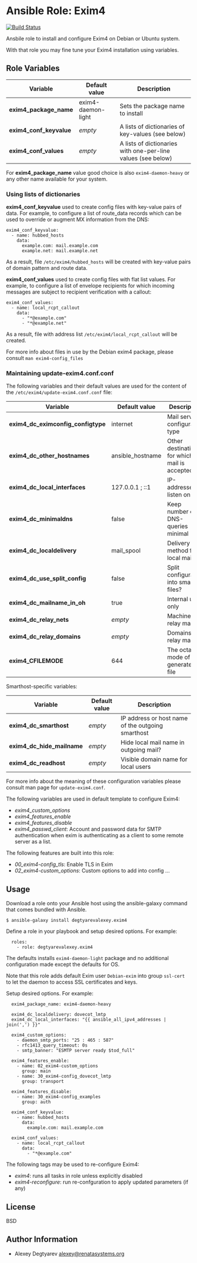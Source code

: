 Ansible Role: Exim4
===================

[![Build Status](https://travis-ci.org/degtyarevalexey/ansible-role-exim4.svg?branch=master)](https://travis-ci.org/degtyarevalexey/ansible-role-exim4)

Ansbile role to install and configure Exim4 on Debian or Ubuntu system.

With that role you may fine tune your Exim4 installation using variables.

Role Variables
--------------

Variable | Default value | Description 
-------- | ------------- | -------------
**exim4_package_name** |  exim4-daemon-light | Sets the package name to install
**exim4_conf_keyvalue** | _empty_ | A lists of dictionaries of key-values (see below)
**exim4_conf_values** | _empty_ | A lists of dictionaries with one-per-line values (see below)

For **exim4_package_name** value good choice is also `exim4-daemon-heavy` or any other name available for your system.

### Using lists of dictionaries

**exim4_conf_keyvalue** used to create config files with key-value pairs of data.  For example, to configure a list of route_data records which can be used to override or augment MX information from the DNS: 

    exim4_conf_keyvalue:
      - name: hubbed_hosts
        data:
          example.com: mail.example.com
          example.net: mail.example.net

As a result, file `/etc/exim4/hubbed_hosts` will be created with key-value pairs of domain pattern and route data.

**exim4_conf_values** used to create config files with flat list values.  For example, to configure a list of envelope
recipients for which incoming messages are subject to recipient verification with a callout:

    exim4_conf_values:
      - name: local_rcpt_callout
        data:
          - "*@example.com"
          - "*@example.net"

As a result, file with address list `/etc/exim4/local_rcpt_callout` will be created.

For more info about files in use by the Debian exim4 package, please consult `man exim4-config_files`

### Maintaining update-exim4.conf.conf

The following variables and their default values are used for the content of
the `/etc/exim4/update-exim4.conf.conf` file:

Variable | Default value | Description 
-------- | ------------- | -------------
**exim4_dc_eximconfig_configtype** | internet | Mail server configuration type
**exim4_dc_other_hostnames** | ansible_hostname | Other destinations for which mail is accepted
**exim4_dc_local_interfaces** | 127.0.0.1 ; ::1 | IP-addresses to listen on
**exim4_dc_minimaldns** | false | Keep number of DNS-queries minimal |
**exim4_dc_localdelivery** | mail_spool | Delivery method for local mail
**exim4_dc_use_split_config** | false | Split configuration into small files?
**exim4_dc_mailname_in_oh** | true | Internal  use only
**exim4_dc_relay_nets** | _empty_ | Machines to relay mail for
**exim4_dc_relay_domains** | _empty_ | Domains to relay mail for
**exim4_CFILEMODE** | 644 | The octal file mode of the generated file

Smarthost-specific variables:

Variable | Default value | Description 
-------- | ------------- | -------------
**exim4_dc_smarthost** | _empty_ | IP address or host name of the outgoing smarthost
**exim4_dc_hide_mailname** | _empty_ | Hide local mail name in outgoing mail?
**exim4_dc_readhost** | _empty_ | Visible domain name for local users

For more info about the meaning of these configuration variables please consult
man page for `update-exim4.conf`.

The following variables are used in default template to configure Exim4:

* *exim4_custom_options*
* *exim4_features_enable*
* *exim4_features_disable*
* *exim4_passwd_client*: Account and password data for SMTP authentication when exim is authenticating as a client to some remote server as a list.

The following features are built into this role:

* *00_exim4-config_tls*: Enable TLS in Exim
* *02_exim4-custom_options*: Custom options to add into config
...

Usage
-----

Download a role onto your Ansible host using the ansible-galaxy command that
comes bundled with Ansible.

```
$ ansible-galaxy install degtyarevalexey.exim4
```

Define a role in your playbook and setup desired options.  For example:

```
  roles:
    - role: degtyarevalexey.exim4
```

The defaults installs `exim4-daemon-light` package and no additional
configuration made except the defaults for OS.

Note that this role adds default Exim user `Debian-exim` into group `ssl-cert`
to let the daemon to access SSL certificates and keys.

Setup desired options.  For example:

      exim4_package_name: exim4-daemon-heavy

      exim4_dc_localdelivery: dovecot_lmtp
      exim4_dc_local_interfaces: "{{ ansible_all_ipv4_addresses | join(',') }}"

      exim4_custom_options:
        - daemon_smtp_ports: "25 : 465 : 587"
        - rfc1413_query_timeout: 0s
        - smtp_banner: "ESMTP server ready $tod_full"

      exim4_features_enable:
        - name: 02_exim4-custom_options
          group: main
        - name: 30_exim4-config_dovecot_lmtp
          group: transport

      exim4_features_disable:
        - name: 30_exim4-config_examples
          group: auth

      exim4_conf_keyvalue:
        - name: hubbed_hosts
          data:
            example.com: mail.example.com

      exim4_conf_values:
        - name: local_rcpt_callout
          data:
            - "*@example.com"

The following tags may be used to re-configure Exim4:

* *exim4*: runs all tasks in role unless explicitly disabled
* *exim4-reconfigure*: run re-confguration to apply updated parameters (if any)

License
-------

BSD

Author Information
------------------

* Alexey Degtyarev <alexey@renatasystems.org>
